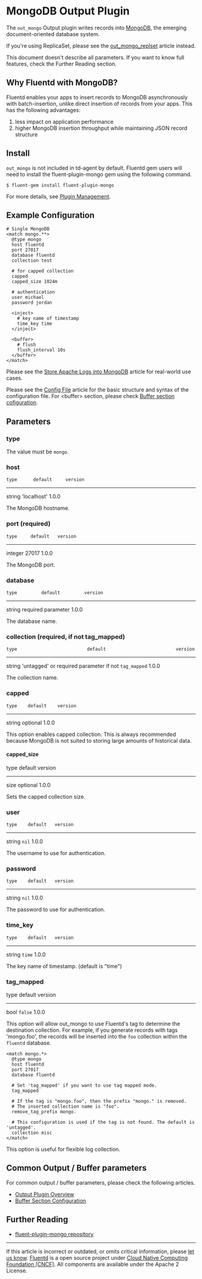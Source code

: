 # MongoDB Output Plugin

The `out_mongo` Output plugin writes records into
[MongoDB](http://mongodb.org/), the emerging document-oriented database
system.

If you\'re using ReplicaSet, please see the
[out\_mongo\_replset](/articles/out_mongo_replset.md) article instead.

This document doesn\'t describe all parameters. If you want to know full
features, check the Further Reading section.


## Why Fluentd with MongoDB?

Fluentd enables your apps to insert records to MongoDB asynchronously
with batch-insertion, unlike direct insertion of records from your apps.
This has the following advantages:

1.  less impact on application performance
2.  higher MongoDB insertion throughput while maintaining JSON record
    structure


## Install

`out_mongo` is not included in td-agent by default. Fluentd gem users
will need to install the fluent-plugin-mongo gem using the following
command.

``` {.CodeRay}
$ fluent-gem install fluent-plugin-mongo
```

For more details, see [Plugin Management](/deployment/plugin-management.md).


## Example Configuration

``` {.CodeRay}
# Single MongoDB
<match mongo.**>
  @type mongo
  host fluentd
  port 27017
  database fluentd
  collection test

  # for capped collection
  capped
  capped_size 1024m

  # authentication
  user michael
  password jordan

  <inject>
    # key name of timestamp
    time_key time
  </inject>

  <buffer>
    # flush
    flush_interval 10s
  </buffer>
</match>
```

Please see the [Store Apache Logs into MongoDB](/articles/apache-to-mongodb.md)
article for real-world use cases.

Please see the [Config File](/configuration/config-file.md) article for the basic
structure and syntax of the configuration file. For \<buffer\> section,
please check [Buffer section cofiguration](/configuration/buffer-section.md).


## Parameters


### type

The value must be `mongo`.


### host

    type      default     version
  -------- ------------- ---------
   string   'localhost'    1.0.0

The MongoDB hostname.


### port (required)

    type     default   version
  --------- --------- ---------
   integer    27017     1.0.0

The MongoDB port.


### database

    type         default         version
  -------- -------------------- ---------
   string   required parameter    1.0.0

The database name.


### collection (required, if not tag\_mapped)

    type                          default                          version
  -------- ------------------------------------------------------ ---------
   string   'untagged' or required parameter if not `tag_mapped`    1.0.0

The collection name.


### capped

    type    default    version
  -------- ---------- ---------
   string   optional    1.0.0

This option enables capped collection. This is always recommended
because MongoDB is not suited to storing large amounts of historical
data.

#### capped\_size

   type   default    version
  ------ ---------- ---------
   size   optional    1.0.0

Sets the capped collection size.


### user

    type    default   version
  -------- --------- ---------
   string    `nil`     1.0.0

The username to use for authentication.


### password

    type    default   version
  -------- --------- ---------
   string    `nil`     1.0.0

The password to use for authentication.


### time\_key

    type    default   version
  -------- --------- ---------
   string   `time`     1.0.0

The key name of timestamp. (default is "time")


### tag\_mapped

   type   default   version
  ------ --------- ---------
   bool   `false`    1.0.0

This option will allow out\_mongo to use Fluentd's tag to determine the
destination collection. For example, if you generate records with tags
'mongo.foo', the records will be inserted into the `foo` collection
within the `fluentd` database.

``` {.CodeRay}
<match mongo.*>
  @type mongo
  host fluentd
  port 27017
  database fluentd

  # Set 'tag_mapped' if you want to use tag mapped mode.
  tag_mapped

  # If the tag is "mongo.foo", then the prefix "mongo." is removed.
  # The inserted collection name is "foo".
  remove_tag_prefix mongo.

  # This configuration is used if the tag is not found. The default is 'untagged'.
  collection misc
</match>
```

This option is useful for flexible log collection.


## Common Output / Buffer parameters

For common output / buffer parameters, please check the following
articles.

-   [Output Plugin Overview](/articles/output-plugin-overview.md)
-   [Buffer Section Configuration](/configuration/buffer-section.md)


## Further Reading

-   [fluent-plugin-mongo repository](https://github.com/fluent/fluent-plugin-mongo)


------------------------------------------------------------------------

If this article is incorrect or outdated, or omits critical information, please [let us know](https://github.com/fluent/fluentd-docs/issues?state=open).
[Fluentd](http://www.fluentd.org/) is a open source project under [Cloud Native Computing Foundation (CNCF)](https://cncf.io/). All components are available under the Apache 2 License.
